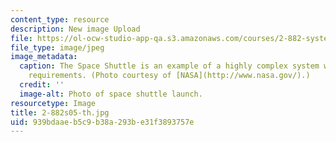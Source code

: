 ```yaml
---
content_type: resource
description: New image Upload
file: https://ol-ocw-studio-app-qa.s3.amazonaws.com/courses/2-882-system-design-and-analysis-based-on-ad-and-complexity-theories-spring-2005/939bdaaeb5c9b38a293be31f3893757e_2-882s05-th.jpg
file_type: image/jpeg
image_metadata:
  caption: The Space Shuttle is an example of a highly complex system with many functional
    requirements. (Photo courtesy of [NASA](http://www.nasa.gov/).)
  credit: ''
  image-alt: Photo of space shuttle launch.
resourcetype: Image
title: 2-882s05-th.jpg
uid: 939bdaae-b5c9-b38a-293b-e31f3893757e
---
```

